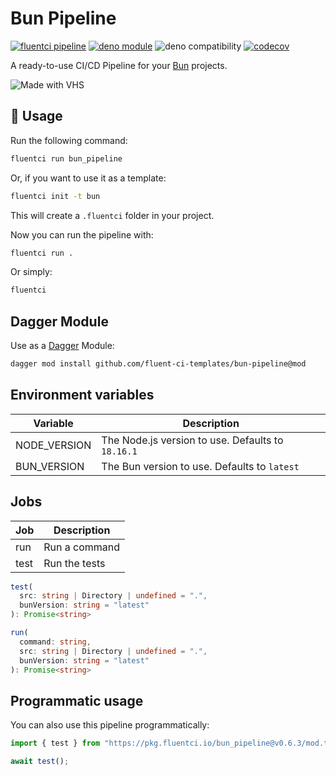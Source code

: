 # Bun Pipeline

[![fluentci pipeline](https://img.shields.io/badge/dynamic/json?label=pkg.fluentci.io&labelColor=%23000&color=%23460cf1&url=https%3A%2F%2Fapi.fluentci.io%2Fv1%2Fpipeline%2Fbun_pipeline&query=%24.version)](https://pkg.fluentci.io/bun_pipeline)
[![deno module](https://shield.deno.dev/x/bun_pipeline)](https://deno.land/x/bun_pipeline)
![deno compatibility](https://shield.deno.dev/deno/^1.37)
[![codecov](https://img.shields.io/codecov/c/gh/fluent-ci-templates/bun-pipeline)](https://codecov.io/gh/fluent-ci-templates/bun-pipeline)

A ready-to-use CI/CD Pipeline for your [Bun](https://bun.sh) projects.

![Made with VHS](https://vhs.charm.sh/vhs-2vYAlYsrKSytuEyoxMfYdg.gif)

## 🚀 Usage

Run the following command:

```bash
fluentci run bun_pipeline
```

Or, if you want to use it as a template:

```bash
fluentci init -t bun
```

This will create a `.fluentci` folder in your project.

Now you can run the pipeline with:

```bash
fluentci run .
```

Or simply:

```bash
fluentci
```

## Dagger Module

Use as a [Dagger](https://dagger.io) Module:

```bash
dagger mod install github.com/fluent-ci-templates/bun-pipeline@mod
```

## Environment variables

| Variable     | Description                                      |
| ------------ | ------------------------------------------------ |
| NODE_VERSION | The Node.js version to use. Defaults to `18.16.1`|
| BUN_VERSION  | The Bun version to use. Defaults to `latest`      |

## Jobs

| Job    | Description         |
| ------ | ------------------- |
| run    | Run a command       |
| test   | Run the tests       |

```typescript
test(
  src: string | Directory | undefined = ".",
  bunVersion: string = "latest"
): Promise<string>

run(
  command: string,
  src: string | Directory | undefined = ".",
  bunVersion: string = "latest"
): Promise<string>

```

## Programmatic usage

You can also use this pipeline programmatically:

```ts
import { test } from "https://pkg.fluentci.io/bun_pipeline@v0.6.3/mod.ts";

await test();
```
